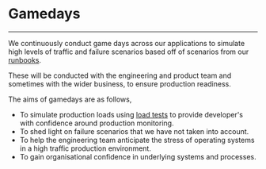 # Gamedays
***

We continuously conduct game days across our applications to simulate high levels of traffic and failure scenarios based
off of scenarios from our [runbooks](runbooks.md).

These will be conducted with the engineering and product team and sometimes with the wider business, to ensure production
readiness.

The aims of gamedays are as follows,

- To simulate production loads using [load tests](load-testing.md) to provide developer's with confidence around
production monitoring.
- To shed light on failure scenarios that we have not taken into account.
- To help the engineering team anticipate the stress of operating systems in a high traffic production environment.
- To gain organisational confidence in underlying systems and processes.
